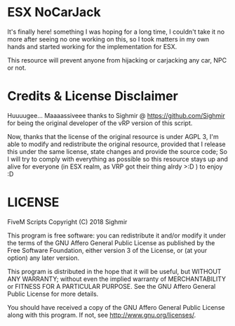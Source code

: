 # ESX NoCarJack
It's finally here! something I was hoping for a long time, I couldn't take it no more after seeing
no one working on this, so I took matters in my own hands and started working for the implementation
for ESX.

This resource will prevent anyone from hijacking or carjacking any car, NPC or not.

# Credits & License Disclaimer
Huuuugee... Maaaassiveee thanks to Sighmir @ https://github.com/Sighmir for being the original developer of the vRP version of this script.

Now, thanks that the license of the original resource is under AGPL 3, I'm able to modify and redistribute the original resource, provided that I release this under the same license, state changes and provide the source code; So I will try to comply with everything as possible so this resource stays up and alive for everyone (in ESX realm, as VRP got their thing alrdy >:D ) to enjoy :D

# LICENSE
FiveM Scripts
Copyright (C) 2018  Sighmir

This program is free software: you can redistribute it and/or modify
it under the terms of the GNU Affero General Public License as published
by the Free Software Foundation, either version 3 of the License, or
(at your option) any later version.

This program is distributed in the hope that it will be useful,
but WITHOUT ANY WARRANTY; without even the implied warranty of
MERCHANTABILITY or FITNESS FOR A PARTICULAR PURPOSE.  See the
GNU Affero General Public License for more details.

You should have received a copy of the GNU Affero General Public License
along with this program.  If not, see <http://www.gnu.org/licenses/>.
